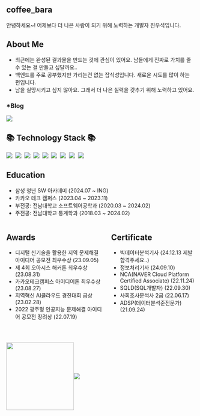 ## coffee_bara

안녕하세요~! 어제보다 더 나은 사람이 되기 위해 노력하는 개발자 진우석입니다.

## About Me

* 최근에는 완성된 결과물을 만드는 것에 관심이 있어요. 남들에게 진짜로 가치를 줄 수 있는 걸 만들고 싶달까요..
* 백엔드를 주로 공부했지만 가리는건 없는 잡식성입니다. 새로운 시도를 많이 하는 편입니다.
* 남을 실망시키고 싶지 않아요. 그래서 더 나은 실력을 갖추기 위해 노력하고 있어요.

<h3>*Blog</h3>
<a href="https://velog.io/@coffeebara/posts"><img src="https://img.shields.io/badge/Velog-20C997.svg"/></a>

## 📚 Technology Stack 📚
<p>
  <img src="https://img.shields.io/badge/-Python-blue"/>&nbsp
  <img src="https://img.shields.io/badge/-Nginx-yellowgreen"/>&nbsp
  <img src="https://img.shields.io/badge/-Docker-yellow"/>&nbsp
  <img src="https://img.shields.io/badge/-Git-black"/>&nbsp
  <img src="https://img.shields.io/badge/-Django-green"/>&nbsp
  <img src="https://img.shields.io/badge/-Java-red"/>&nbsp
  <img src="https://img.shields.io/badge/-Spring-gray"/>&nbsp
  <img src="https://img.shields.io/badge/-SQL-orange"/>&nbsp
  <img src="https://img.shields.io/badge/-Vue-black"/>&nbsp
</p>

## Education
* 삼성 청년 SW 아카데미 (2024.07 ~ ING)
* 카카오 테크 캠퍼스 (2023.04 ~ 2023.11)
* 부전공: 전남대학교 소프트웨어공학과 (2020.03 ~ 2024.02)
* 주전공: 전남대학교 통계학과 (2018.03 ~ 2024.02)

<div style="display: flex; justify-content: space-between; align-items: flex-start; gap: 20px;">

  <div>
    <h2>Awards</h2>
    <ul>
      <li>디지털 신기술을 활용한 지역 문제해결 아이디어 공모전 최우수상 (23.09.05)</li>
      <li>제 4회 오아시스 해커톤 최우수상 (23.08.31)</li>
      <li>카카오테크캠퍼스 아이디어톤 최우수상 (23.08.27)</li>
      <li>지역혁신 AI클라우드 경진대회 금상 (23.02.28)</li>
      <li>2022 광주형 인공지능 문제해결 아이디어 공모전 장려상 (22.07.19)</li>
    </ul>
  </div>

  <div>
    <h2>Certificate</h2>
    <ul>
      <li>빅데이터분석기사 (24.12.13 제발합격주세요..)</li>
      <li>정보처리기사 (24.09.10)</li>
      <li>NCA(NAVER Cloud Platform Certified Associate) (22.11.24)</li>
      <li>SQLD(SQL개발자) (22.09.30)</li>
      <li>사회조사분석사 2급 (22.06.17)</li>
      <li>ADSP(데이터분석준전문가) (21.09.24)</li>
    </ul>
  </div>

</div>


&nbsp;&nbsp;&nbsp;&nbsp;&nbsp;&nbsp;&nbsp;&nbsp;&nbsp;&nbsp;&nbsp;&nbsp;&nbsp;&nbsp;&nbsp;&nbsp;&nbsp;&nbsp;&nbsp;&nbsp;&nbsp;&nbsp;&nbsp;&nbsp;&nbsp;&nbsp;&nbsp;&nbsp;&nbsp;&nbsp;&nbsp;&nbsp;&nbsp;&nbsp;&nbsp;&nbsp;&nbsp;&nbsp;&nbsp;&nbsp;&nbsp;&nbsp;&nbsp;&nbsp;&nbsp;&nbsp;&nbsp;  

<div style="display: flex; align-items: center;">
  <img style="height: 180px;" src="https://github-readme-stats-delta-five-29.vercel.app/api/?username=jinwooseok&show_icons=true&theme=buefy&count_private=true" />
  <a href="https://solved.ac/jinus7949/">
    <img src="http://mazassumnida.wtf/api/v2/generate_badge?boj=jinus7949" />
  </a>
</div>

